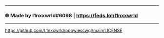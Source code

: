 <hr>

### 🌐 Made by l1nxxwrld#6098 | https://feds.lol/l1nxxwrld

<hr>

https://github.com/L1nxxwrld/opowiescwgl/main/LICENSE
